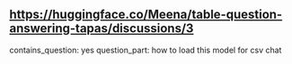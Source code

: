 ## https://huggingface.co/Meena/table-question-answering-tapas/discussions/3

contains_question: yes
question_part: how to load this model for csv chat